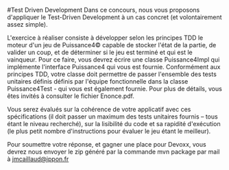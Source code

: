 #Test Driven Development
Dans ce concours, nous vous proposons d'appliquer le Test-Driven Development à un cas concret (et volontairement assez simple).

L'exercice à réaliser consiste à développer selon les principes TDD le moteur d'un jeu de Puissance4© capable de stocker l'état de la partie, de  valider un coup, et de déterminer si le jeu est terminé et qui est le vainqueur. 
Pour ce faire, vous devrez écrire une classe Puissance4Impl qui implémente l'interface Puissance4 qui vous est fournie. Conformément aux principes TDD, votre classe doit permettre de passer l'ensemble des tests unitaires définis définis par l'équipe fonctionnelle dans la classe Puissance4Test - qui vous est également fournie. Pour plus de détails, vous êtes invités à consulter le fichier Enonce.pdf.

Vous serez évalués sur la cohérence de votre applicatif avec ces spécifications (il doit passer un maximum des tests unitaires fournis – tous étant le niveau recherché), sur la lisibilité du code et sa rapidité d'exécution (le plus petit nombre d'instructions pour évaluer le jeu étant le meilleur). 

Pour soumettre votre réponse, et gagner une place pour Devoxx, vous devrez nous envoyer le zip généré par la commande 
	mvn package
par mail à jmcaillaud@ippon.fr
